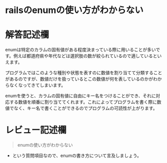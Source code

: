 # railsのenumの使い方がわからない
# 解答記述欄
enumは特定のカラムの固有値がある程度決まっている際に用いることが多いです。例えば都道府県や年代などは選択肢の数が絞られているので適しているといえます。

プログラムではこのような種別や状態を表すのに数値を割り当てて分類することがあるのですが、数値だけを扱っているとこの数値が何を表しているのかがわからなくなってきてしまいます。

enumを使うと、カラムの固有値に自由にキー名をつけることができ、それに対応する数値を順番に割り当ててくれます。これによってプログラムを書く際に数値でなく、キー名で書くことができるのでプログラムの可読性が上がります。

# レビュー記述欄
> enumの使い方がわからない
  - という質問項目なので、enumの書き方について言及しましょう。
